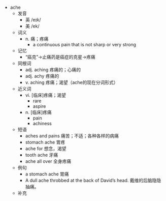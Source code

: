 - ache
  - 发音
    - 英 /eɪk/
    - 美 /ek/
  - 词义
    - n. 痛；疼痛
      - a continuous pain that is not sharp or very strong
  - 记忆
    - “癌克”→止痛药是癌症的克星→疼痛
  - 同根词
    - adj. aching 疼痛的；心痛的
    - adj. achy 疼痛的
    - v. aching 疼痛；渴望（ache的现在分词形式）
  - 近义词
    - vi. [临床]疼痛；渴望
      - rare
      - aspire
    - n. [临床]疼痛
      - pain
      - achiness
  - 短语
    - aches and pains 痛苦；不适；各种各样的病痛
    - stomach ache 胃疼
    - ache for 想念，渴望
    - tooth ache 牙痛
    - ache all over 全身疼痛
  - 例句
    - a stomach ache 胃痛
    - A dull ache throbbed at the back of David’s head. 戴维的后脑隐隐抽痛。
  - 补充